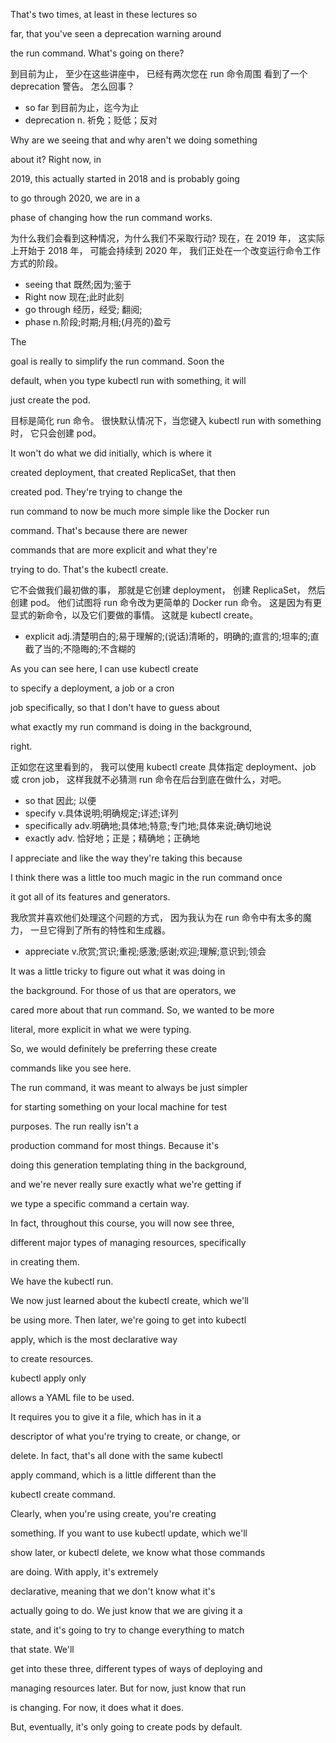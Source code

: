 That's two times, at least in these lectures so

far, that you've seen a deprecation warning around

the run command. What's going on there?

到目前为止，
至少在这些讲座中，
已经有两次您在 run 命令周围
看到了一个 deprecation 警告。
怎么回事？
* so far 到目前为止，迄今为止
* deprecation n. 祈免；贬低；反对

Why are we seeing that and why aren't we doing something

about it? Right now, in

2019, this actually started in 2018 and is probably going

to go through 2020, we are in a

phase of changing how the run command works.

为什么我们会看到这种情况，为什么我们不采取行动?
现在，在 2019 年，
这实际上开始于 2018 年，
可能会持续到 2020 年，
我们正处在一个改变运行命令工作方式的阶段。
* seeing that 既然;因为;鉴于
* Right now 现在;此时此刻
* go through 经历，经受; 翻阅;
* phase n.阶段;时期;月相;(月亮的)盈亏

The

goal is really to simplify the run command. Soon the

default, when you type kubectl run with something, it will

just create the pod.

目标是简化 run 命令。
很快默认情况下，当您键入 kubectl run with something 时，
它只会创建 pod。

It won't do what we did initially, which is where it

created deployment, that created ReplicaSet, that then

created pod. They're trying to change the

run command to now be much more simple like the Docker run

command. That's because there are newer

commands that are more explicit and what they're

trying to do. That's the kubectl create.

它不会做我们最初做的事，
那就是它创建 deployment，
创建 ReplicaSet，
然后创建 pod。
他们试图将 run 命令改为更简单的 Docker run 命令。
这是因为有更显式的新命令，以及它们要做的事情。
这就是 kubectl create。
* explicit adj.清楚明白的;易于理解的;(说话)清晰的，明确的;直言的;坦率的;直截了当的;不隐晦的;不含糊的

As you can see here, I can use kubectl create

to specify a deployment, a job or a cron

job specifically, so that I don't have to guess about

what exactly my run command is doing in the background,

right.

正如您在这里看到的，
我可以使用 kubectl create 
具体指定 deployment、job 或 cron job，
这样我就不必猜测 run 命令在后台到底在做什么，对吧。
* so that 因此; 以便
* specify v.具体说明;明确规定;详述;详列
* specifically adv.明确地;具体地;特意;专门地;具体来说;确切地说
* exactly adv. 恰好地；正是；精确地；正确地

I appreciate and like the way they're taking this because

I think there was a little too much magic in the run command once

it got all of its features and generators.

我欣赏并喜欢他们处理这个问题的方式，
因为我认为在 run 命令中有太多的魔力，
一旦它得到了所有的特性和生成器。
* appreciate v.欣赏;赏识;重视;感激;感谢;欢迎;理解;意识到;领会

It was a little tricky to figure out what it was doing in

the background. For those of us that are operators, we

cared more about that run command. So, we wanted to be more

literal, more explicit in what we were typing.

So, we would definitely be preferring these create

commands like you see here.

The run command, it was meant to always be just simpler

for starting something on your local machine for test

purposes. The run really isn't a

production command for most things. Because it's

doing this generation templating thing in the background,

and we're never really sure exactly what we're getting if

we type a specific command a certain way.

In fact, throughout this course, you will now see three,

different major types of managing resources, specifically

in creating them.

We have the kubectl run.

We now just learned about the kubectl create, which we'll

be using more. Then later, we're going to get into kubectl

apply, which is the most declarative way

to create resources.

kubectl apply only

allows a YAML file to be used.

It requires you to give it a file, which has in it a

descriptor of what you're trying to create, or change, or

delete. In fact, that's all done with the same kubectl

apply command, which is a little different than the

kubectl create command.

Clearly, when you're using create, you're creating

something. If you want to use kubectl update, which we'll

show later, or kubectl delete, we know what those commands

are doing. With apply, it's extremely

declarative, meaning that we don't know what it's

actually going to do. We just know that we are giving it a

state, and it's going to try to change everything to match

that state. We'll

get into these three, different types of ways of deploying and

managing resources later. But for now, just know that run

is changing. For now, it does what it does.

But, eventually, it's only going to create pods by default.
